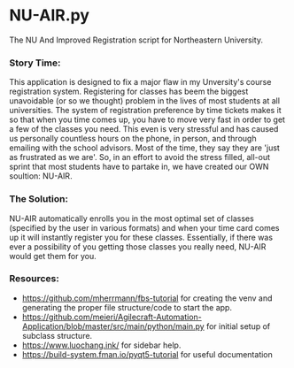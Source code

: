 # NU-AIR.py
The NU And Improved Registration script for Northeastern University. 

### Story Time:
This application is designed to fix a major flaw in my Unversity's course registration system. Registering for classes has beem the
biggest unavoidable (or so we thought) problem in the lives of most students at all universities. The system of registration preference by time tickets makes it so that when you time comes up, you have to move very fast in order to get a few of the classes you need. This even is very stressful and has caused us personally countless hours on the phone, in person, and through emailing with the school advisors. Most of the time, they say they are 'just as frustrated as we are'. So, in an effort to avoid the stress filled, all-out sprint that most students have to partake in, we have created our OWN soultion: NU-AIR.

### The Solution:
NU-AIR automatically enrolls you in the most optimal set of classes (specified by the user in various formats) and when your time card comes up it will instantly register you for these classes. Essentially, if there was ever a possibility of you getting those classes you really need, NU-AIR would get them for you.

### Resources:
- https://github.com/mherrmann/fbs-tutorial for creating the venv and generating the proper file structure/code to start the app.
- https://github.com/meieri/Agilecraft-Automation-Application/blob/master/src/main/python/main.py for initial setup of subclass structure.
- https://www.luochang.ink/ for sidebar help.
- https://build-system.fman.io/pyqt5-tutorial for useful documentation
